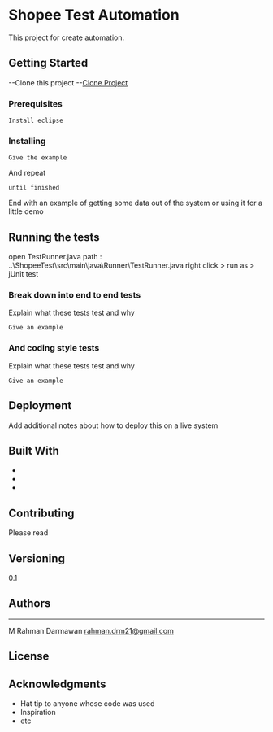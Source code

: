 # Shopee Test Automation

This project for create automation.

## Getting Started

--Clone this project
--[Clone Project](https://github.com/rahmandarmawan21/ShopeeTest.git)

### Prerequisites

```
Install eclipse
```

### Installing

```
Give the example
```

And repeat

```
until finished
```

End with an example of getting some data out of the system or using it for a little demo

## Running the tests

open TestRunner.java path : ..\ShopeeTest\src\main\java\Runner\TestRunner.java
right click > run as > jUnit test

### Break down into end to end tests

Explain what these tests test and why

```
Give an example
```

### And coding style tests

Explain what these tests test and why

```
Give an example
```

## Deployment

Add additional notes about how to deploy this on a live system

## Built With

* 
* 
* 

## Contributing

Please read 

## Versioning
0.1
 

## Authors

* **
M Rahman Darmawan
rahman.drm21@gmail.com

## License



## Acknowledgments

* Hat tip to anyone whose code was used
* Inspiration
* etc
